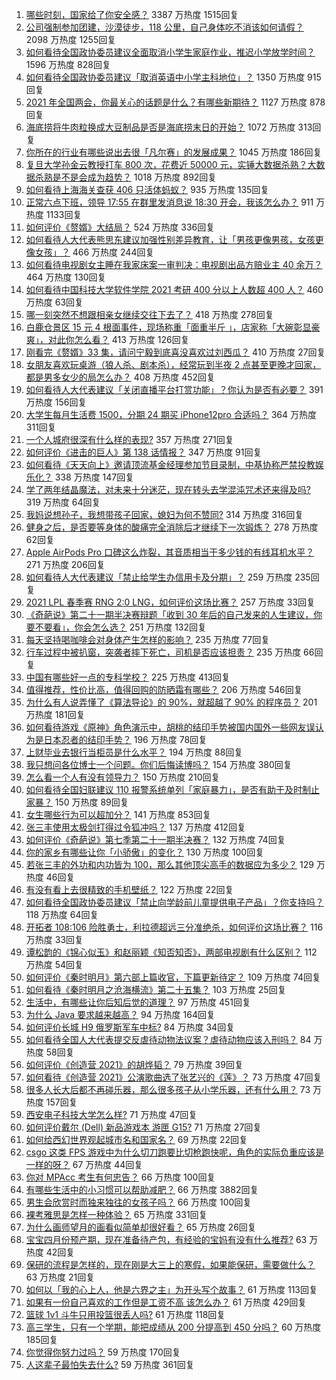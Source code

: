 1. [哪些时刻，国家给了你安全感？](https://www.zhihu.com/question/446990478) 3387 万热度 1515回复
1. [公司强制参加团建，沙漠徒步，118 公里，自己身体吃不消该如何请假？](https://www.zhihu.com/question/446506135) 2098 万热度 1255回复
1. [如何看待全国政协委员建议全面取消小学生家庭作业，推迟小学放学时间？](https://www.zhihu.com/question/447336769) 1596 万热度 828回复
1. [如何看待全国政协委员建议「取消英语中小学主科地位」？](https://www.zhihu.com/question/447545498) 1350 万热度 915回复
1. [2021 年全国两会，你最关心的话题是什么？有哪些新期待？](https://www.zhihu.com/question/447176215) 1127 万热度 878回复
1. [海底捞将牛肉粒换成大豆制品是否是海底捞末日的开始？](https://www.zhihu.com/question/445974491) 1072 万热度 313回复
1. [你所在的行业有哪些说出去很「凡尔赛」的发展成果？](https://www.zhihu.com/question/447184680) 1045 万热度 186回复
1. [复旦大学孙金云教授打车 800 次，花费近 50000 元，实锤大数据杀熟？大数据杀熟是不是会成为趋势？](https://www.zhihu.com/question/447061249) 1018 万热度 892回复
1. [如何看待上海海关查获 406 只活体蚂蚁？](https://www.zhihu.com/question/446194328) 935 万热度 135回复
1. [正常六点下班，领导 17:55 在群里发消息说 18:30 开会，我该怎么办？](https://www.zhihu.com/question/441394605) 911 万热度 1133回复
1. [如何评价《赘婿》大结局？](https://www.zhihu.com/question/447439317) 524 万热度 336回复
1. [如何看待人大代表熊思东建议加强性别差异教育，让「男孩更像男孩，女孩更像女孩」？](https://www.zhihu.com/question/447502319) 466 万热度 244回复
1. [如何看待电视剧女主睡在我家床案一审判决：电视剧出品方赔业主 40 余万？](https://www.zhihu.com/question/447461205) 464 万热度 130回复
1. [如何看待中国科技大学软件学院 2021 考研 400 分以上人数超 400 人？](https://www.zhihu.com/question/446638634) 460 万热度 63回复
1. [哪一刻突然不想跟相亲女继续交往下去了？](https://www.zhihu.com/question/375849385) 418 万热度 278回复
1. [白鹿仓景区 15 元 4 根面事件，现场称重「面重半斤 」，店家称「大碗彰显豪爽」，对此你怎么看？](https://www.zhihu.com/question/447360453) 413 万热度 126回复
1. [刚看完《赘婿》33 集，请问宁毅到底喜没喜欢过刘西瓜？](https://www.zhihu.com/question/447485786) 410 万热度 27回复
1. [女朋友喜欢玩桌游（狼人杀、剧本杀），经常玩到半夜 2 点甚至更晚才回家，都是男多女少的局怎么办？](https://www.zhihu.com/question/447011013) 408 万热度 452回复
1. [如何看待人大代表建议「关闭直播平台打赏功能」？你认为是否有必要？](https://www.zhihu.com/question/447396625) 391 万热度 156回复
1. [大学生每月生活费 1500，分期 24 期买 iPhone12pro 合适吗？](https://www.zhihu.com/question/427353928) 364 万热度 311回复
1. [一个人城府很深有什么样的表现?](https://www.zhihu.com/question/30478446) 357 万热度 271回复
1. [如何评价《进击的巨人》第 138 话情报？](https://www.zhihu.com/question/444384679) 347 万热度 91回复
1. [如何看待《天天向上》邀请顶流基金经理参加节目录制，中基协称严禁投教娱乐化？](https://www.zhihu.com/question/447373435) 338 万热度 147回复
1. [学了两年结晶魔法，对未来十分迷茫，现在转头去学混沌咒术还来得及吗?](https://www.zhihu.com/question/447435321) 319 万热度 64回复
1. [我妈说想孙子，我想带孩子回家，媳妇为何不赞同?](https://www.zhihu.com/question/447434783) 314 万热度 316回复
1. [健身之后，是否要等身体的酸痛完全消除后才继续下一次锻炼？](https://www.zhihu.com/question/21514977) 278 万热度 62回复
1. [Apple AirPods Pro 口碑这么炸裂，其音质相当于多少钱的有线耳机水平？](https://www.zhihu.com/question/358531037) 271 万热度 206回复
1. [如何看待人大代表建议「禁止给学生办信用卡及分期」？](https://www.zhihu.com/question/447519197) 259 万热度 235回复
1. [2021 LPL 春季赛 RNG 2:0 LNG，如何评价这场比赛？](https://www.zhihu.com/question/447568638) 257 万热度 33回复
1. [《奇葩说》第二十一期半决赛辩题「收到 30 年后的自己发来的人生建议，你要不要看」，你会怎么选？](https://www.zhihu.com/question/447526349) 251 万热度 132回复
1. [每天坚持喝咖啡会对身体产生怎样的影响？](https://www.zhihu.com/question/20779335) 235 万热度 77回复
1. [行车过程中被扒窗，突袭者摔下死亡，司机是否应该担责？](https://www.zhihu.com/question/446802968) 235 万热度 66回复
1. [中国有哪些好一点的专科学校？](https://www.zhihu.com/question/294827006) 225 万热度 413回复
1. [值得推荐，性价比高，值得回购的防晒霜有哪些？](https://www.zhihu.com/question/28753338) 206 万热度 546回复
1. [为什么有人说弄懂了《算法导论》的 90%，就超越了 90% 的程序员？](https://www.zhihu.com/question/315201616) 201 万热度 181回复
1. [如何看待游戏《原神》角色演示中，胡桃的结印手势被国内国外一些网友误认为是日本忍者的结印手势？](https://www.zhihu.com/question/447226339) 196 万热度 78回复
1. [上财毕业去银行当柜员是什么水平？](https://www.zhihu.com/question/290650435) 194 万热度 88回复
1. [我只想问各位博士一个问题。你们后悔读博吗？](https://www.zhihu.com/question/351974388) 154 万热度 380回复
1. [怎么看一个人有没有领导力？](https://www.zhihu.com/question/430981016) 150 万热度 210回复
1. [如何看待全国妇联建议 110 报警系统单列「家庭暴力」，是否有助于及时制止家暴？](https://www.zhihu.com/question/447439864) 150 万热度 89回复
1. [女生哪些行为可以超加分？](https://www.zhihu.com/question/440624376) 141 万热度 853回复
1. [张三丰使用太极剑打得过令狐冲吗？](https://www.zhihu.com/question/300123154) 137 万热度 412回复
1. [如何评价《奇葩说》第七季第二十一期半决赛？](https://www.zhihu.com/question/447523389) 132 万热度 74回复
1. [你的家乡有哪些让你「小骄傲」的变化？](https://www.zhihu.com/question/447184809) 130 万热度 100回复
1. [若张三丰的外功和内功皆为 100，那么其他顶尖高手的数据应为多少？](https://www.zhihu.com/question/444669343) 129 万热度 46回复
1. [有没有看上去很精致的手机壁纸？](https://www.zhihu.com/question/397375814) 122 万热度 22回复
1. [如何看待全国政协委员建议「禁止向学龄前儿童提供电子产品」？你支持吗？](https://www.zhihu.com/question/447547210) 118 万热度 64回复
1. [开拓者 108:106 险胜勇士，利拉德超远三分准绝杀，如何评价这场比赛？](https://www.zhihu.com/question/447516440) 116 万热度 33回复
1. [谭松韵的《锦心似玉》和赵丽颖《知否知否》，两部电视剧有什么区别？](https://www.zhihu.com/question/447007746) 112 万热度 54回复
1. [如何评价《秦时明月》第六部上篇收官，下篇更新待定？](https://www.zhihu.com/question/447509350) 109 万热度 74回复
1. [如何看待《秦时明月之沧海横流》第二十五集？](https://www.zhihu.com/question/442810459) 103 万热度 25回复
1. [生活中，有哪些让你后知后觉的道理？](https://www.zhihu.com/question/375470775) 97 万热度 451回复
1. [为什么 Java 要求越来越高？](https://www.zhihu.com/question/414988138) 94 万热度 164回复
1. [如何评价长城 H9 俄罗斯军车中标?](https://www.zhihu.com/question/446362926) 84 万热度 34回复
1. [如何看待全国人大代表提交反虐待动物法议案？虐待动物应该入刑吗？](https://www.zhihu.com/question/447507665) 84 万热度 58回复
1. [如何评价《创造营 2021》的胡烨韬？](https://www.zhihu.com/question/446362358) 79 万热度 39回复
1. [如何看待《创造营 2021》公演歌曲选了张艺兴的《莲》？](https://www.zhihu.com/question/446717677) 73 万热度 47回复
1. [很多人长大后都不再碰乐器，那么很多孩子从小学乐器，还有什么用？](https://www.zhihu.com/question/446035561) 73 万热度 157回复
1. [西安电子科技大学怎么样?](https://www.zhihu.com/question/414186619) 71 万热度 47回复
1. [如何评价戴尔 (Dell) 新品游戏本 游匣 G15?](https://www.zhihu.com/question/447433312) 71 万热度 27回复
1. [如何给西幻世界观起城市名和国家名？](https://www.zhihu.com/question/442598480) 69 万热度 22回复
1. [csgo 这类 FPS 游戏中为什么切刀跑要比切枪跑快呢，角色的实际负重应该是一样的呀？](https://www.zhihu.com/question/438024187) 67 万热度 44回复
1. [你对 MPAcc 考生有何忠告？](https://www.zhihu.com/question/266728576) 66 万热度 100回复
1. [有哪些生活中的小习惯可以帮助减肥？](https://www.zhihu.com/question/53746593) 66 万热度 3882回复
1. [男生会欣赏时而独来独往的女孩子吗？](https://www.zhihu.com/question/442714180) 66 万热度 100回复
1. [裸考雅思是怎样一种体验？](https://www.zhihu.com/question/36809935) 65 万热度 331回复
1. [为什么画师望月的画看似简单却很好看？](https://www.zhihu.com/question/444005734) 65 万热度 26回复
1. [宝宝四月份预产期，现在准备待产包，有经验的宝妈有没有什么推荐?](https://www.zhihu.com/question/446585440) 63 万热度 42回复
1. [保研的流程是怎样的，现在刚是大三上的寒假，如果能保研，需要做什么？](https://www.zhihu.com/question/440758492) 63 万热度 21回复
1. [如何以「我的心上人，他是六界之主」为开头写个故事？](https://www.zhihu.com/question/435486166) 61 万热度 113回复
1. [如果有一份自己喜欢的工作但是工资不高 该怎么办？](https://www.zhihu.com/question/272316410) 61 万热度 429回复
1. [篮球 1v1 斗牛只用投篮很丢人吗?](https://www.zhihu.com/question/438695354) 61 万热度 118回复
1. [高三学生，只有一个学期，能把成绩从 200 分提高到 450 分吗？](https://www.zhihu.com/question/311625142) 60 万热度 185回复
1. [你觉得你努力过吗？](https://www.zhihu.com/question/445879799) 59 万热度 170回复
1. [人这辈子最怕失去什么?](https://www.zhihu.com/question/444787689) 59 万热度 361回复